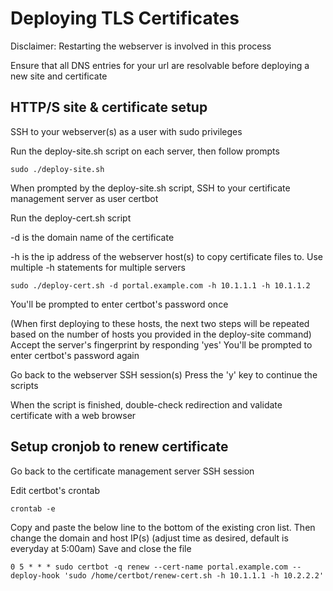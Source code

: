 # Deploying TLS Certificates

Disclaimer: Restarting the webserver is involved in this process

Ensure that all DNS entries for your url are resolvable before deploying a new site and certificate

## HTTP/S site & certificate setup

SSH to your webserver(s) as a user with sudo privileges

Run the deploy-site.sh script on each server, then follow prompts

    sudo ./deploy-site.sh

When prompted by the deploy-site.sh script, SSH to your certificate management server as user certbot

Run the deploy-cert.sh script

-d is the domain name of the certificate

-h is the ip address of the webserver host(s) to copy certificate files to. Use multiple -h statements for multiple servers

    sudo ./deploy-cert.sh -d portal.example.com -h 10.1.1.1 -h 10.1.1.2

You'll be prompted to enter certbot's password once

(When first deploying to these hosts, the next two steps will be repeated based on the number of hosts you provided in the deploy-site command)
Accept the server's fingerprint by responding 'yes'
You'll be prompted to enter certbot's password again

Go back to the webserver SSH session(s)
Press the 'y' key to continue the scripts

When the script is finished, double-check redirection and validate certificate with a web browser

## Setup cronjob to renew certificate

Go back to the certificate management server SSH session

Edit certbot's crontab

    crontab -e

Copy and paste the below line to the bottom of the existing cron list. Then change the domain and host IP(s) (adjust time as desired, default is everyday at 5:00am)
Save and close the file

    0 5 * * * sudo certbot -q renew --cert-name portal.example.com --deploy-hook 'sudo /home/certbot/renew-cert.sh -h 10.1.1.1 -h 10.2.2.2'
